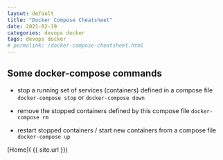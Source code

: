 ```yaml
---
layout: default
title: "Docker Compose Cheatsheet"
date: 2021-02-19
categories: devops docker
tags: devops docker
# permalink: /docker-compose-cheatsheet.html
---
```


## Some docker-compose commands

- stop a running set of services (containers) defined in a compose file
`docker-compose stop` or `docker-compose down`

- remove the stopped containers defined by this compose file
`docker-compose rm`

- restart stopped containers / start new containers from a compose file
`docker-compose up`

[Home]( {{ site.url }})